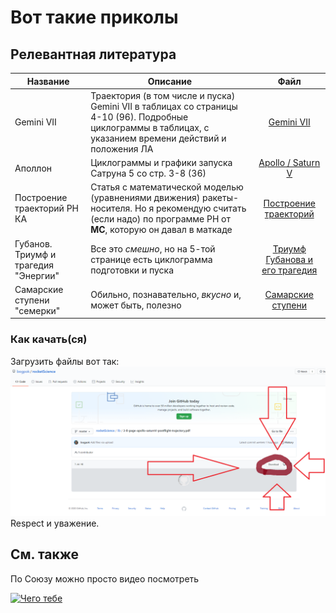 # Вот такие приколы

## Релевантная литература

Название | Описание | Файл
---|---|:---:
Gemini VII | Траектория (в том числе и пуска) Gemini VII в таблицах со страницы 4-10 (96).   Подробные циклограммы в таблицах, с указанием времени действий и положения ЛА | [Gemini VII](lib/4-15-page-Gemini-Program-Mission-Report-Gemini-Viii.pdf)
Аполлон | Циклограммы и графики запуска Сатруна 5 со стр. 3-8 (36) | [Apollo / Saturn V](lib/3-8-page-apollo-saturnV-postflight-trajectory.pdf)
Построение траекторий РН КА | Статья с математической моделью (уравнениями движения) ракеты-носителя.   Но я рекомендую считать (если надо) по программе РН от **МС**, которую он давал в маткаде |[Построение траекторий](lib/lib/LV_trajectories.pdf)
Губанов. Триумф и трагедия "Энергии" | Все это *смешно*, но на 5-той странице есть циклограмма подготовки и пуска | [Триумф Губанова и его трагедия](lib/gubanov_cyclogram.pdf)
Самарские ступени "семерки" | Обильно, познавательно, *вкусно* и, может быть, полезно | [Самарские ступени](lib/samarskie_stupeni.pdf "А оно тебе надо?")

### Как качать(ся)

Загрузить файлы вот так:  
![Тут должно быть ***ОНО***](pic/how2download.png "Легко, правда?")
Respect и уважение.

## См. также

По Союзу можно просто видео посмотреть

[![Чего тебе](https://img.youtube.com/vi/iUfyTPaD5gw/0.jpg)](https://www.youtube.com/watch?v=iUfyTPaD5gw "Колбаса в космосе")


